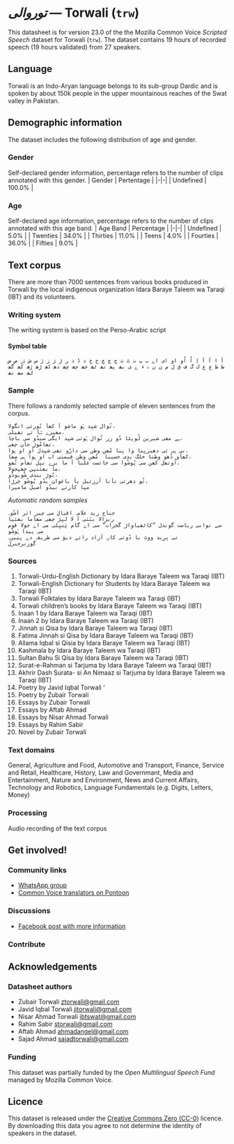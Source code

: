 # *توروالی* &mdash; Torwali (`trw`)
This datasheet is for version 23.0 of the the Mozilla Common Voice *Scripted Speech* dataset 
for Torwali (`trw`). The dataset contains 19 hours of recorded
speech (19 hours validated) from 27 speakers.

## Language
Torwali is an Indo-Aryan language belongs to its sub-group Dardic and is spoken by about 150k people in the upper mountainous reaches of the Swat valley in Pakistan.
<!-- {{LANGUAGE_DESCRIPTION}} -->
<!-- Provide a brief (1-2 paragraph) description of your language -->
<!-- ### Variants -->
<!-- {{VARIANT_DESCRIPTION}} -->
<!-- @ OPTIONAL @ -->
<!-- Describe the variants (MCV variants) of your language -->
<!-- Original Answer: -->
<!-- Sinkaen, Chail -->

## Demographic information
The dataset includes the following distribution of age and gender.
<!-- You can get a lot of the information in this section from https://analyzer.cv-toolbox.web.tr/browse -->

### Gender
Self-declared gender information, percentage refers to the number of clips annotated with this gender.
| Gender | Pertentage |
|-|-|
| Undefined | 100.0% |
<!-- {{GENDER_TABLE}} -->
<!-- @ AUTOMATICALLY GENERATED @ -->
<!-- | Gender | Frequency |
|--------|-----------|
| male, masculine | ? |
| undeclared | ? |
| female, feminine | ? | -->

### Age
Self-declared age information, percentage refers to the number of clips annotated with this age band.
| Age Band | Percentage |
|-|-|
| Undefined | 5.0% |
| Twenties | 34.0% |
| Thirties | 11.0% |
| Teens | 4.0% |
| Fourties | 36.0% |
| Fifties | 9.0% |
<!-- {{AGE_TABLE}} -->
<!-- @ AUTOMATICALLY GENERATED @ -->
<!-- | Age band | Frequency |
|----------|-----------|
| teens | ? |
| twenties | ? |
| thirties | ? |
| fourties | ? |
| fifties | ? |
   ...if other age ranges are present in your data, add rows... -->

## Text corpus
There are more than 7000 sentences from various books produced in Torwali by the local indigenous organization Idara Baraye Taleem wa Taraqi (IBT) and its volunteers.
<!-- {{TEXT_CORPUS_DESCRIPTION}} -->
<!-- @ OPTIONAL @ -->
<!-- An overview of the text corpus, with information such as average length (in characters and words) of validated sentences. -->

### Writing system
The writing system is based on the Perso-Arabic script
<!-- {{WRITING_SYSTEM_DESCRIPTION}} -->
<!-- @ OPTIONAL @ -->
<!-- A description of the writing system (or writing systems) used in the text corpus -->

#### Symbol table
```أ ا اَ آ اِ اُ اُو او ای اے ب پ ت ٹ ث ج چ ڇ ح خ د ڈ ذ ر ڑ ژ ز ڙ س ش ݜ ص ض ط ظ ع غ ک گ ف ق ل م ن ں ہ ء ے ی بھ پھ تھ ٹھ جھ چھ ڇھ دھ ڈھ ڑھ ڙھ کھ گھ لھ مھ نھ```
<!-- {{ALPHABET_TABLE}} -->
<!-- @ OPTIONAL @ -->
<!-- If the writing system is alphabetic, you can include the valid alphabet here -->

### Sample
There follows a randomly selected sample of eleven sentences from the corpus.
```
تُوال شیِد ہُو ماشو آ کھأ بُورئی انگولا،
مھیرے ݜا ئے تھیلی،
ہے مھی شیرین لُوپٹا دُو زر تُوال ہُوئی شیِد ایگی سیدُو سی باچا،
تھامُوڑ جأن چھی،
نی ہی ئی دھیریِنا وا پنا مُھن وطن سی دارُو تھی شیِدل اُو او ہوا،
کھأو دُھو وطنا خلگ یدی حسینا  مُھن وطن قیمتی اب او ہوا ہی صفا،
اُوتھل کھن سی پُوشُوا سی خائست غلبا آ ما برے نیِل تھام تُھو،
مأ بھئنیِن چھیِجولا،
بُوڑ بندی شُویودُو،
تُو دھرئی تأنا آرزئیل یأ باغوان یدُو پُوشُو چرڑا،
میِا کأرتے نیدُو اصیل مامیرا
```

*Automatic random samples*

```
جناح زید علّامہ اقبال سی چیر اثر آشُو۔
ریزالا بنَئی آ لا لیِڑ چھی مھأما بھئیا
سے نوابی ریاست گوندل ”کاٹھیاواڑ گجرات“ سی اے گام پَنیِلی می اے جولا قوم می پیدا ہُوشُو
تی بِرِید ووٹ یا دُوئی کاں آزاد رائے دیؤ سی طریقہ دے یِنِین۔
گورنرجنرل
```
<!-- {{SENTENCES_SAMPLE}} -->

### Sources
1. Torwali-Urdu-English Dictionary by Idara Baraye Taleem wa Taraqi (IBT) 
2. Torwali-English Dictionary for Students by Idara Baraye Taleem wa Taraqi (IBT) 
3. Torwali Folktales by Idara Baraye Taleem wa Taraqi (IBT) 
4. Torwali children’s books by Idara Baraye Taleem wa Taraqi (IBT) 
5. Inaan 1 by Idara Baraye Taleem wa Taraqi (IBT) 
6. Inaan 2 by Idara Baraye Taleem wa Taraqi (IBT) 
7. Jinnah si Qisa by Idara Baraye Taleem wa Taraqi (IBT) 
8. Fatima Jinnah si Qisa by Idara Baraye Taleem wa Taraqi (IBT) 
9. Allama Iqbal si Qisia by Idara Baraye Taleem wa Taraqi (IBT) 
10. Kashmala by Idara Baraye Taleem wa Taraqi (IBT) 
11. Sultan Bahu Si Qisa by Idara Baraye Taleem wa Taraqi (IBT) 
12. Surat-e-Rahman si Tarjuma by Idara Baraye Taleem wa Taraqi (IBT) 
13. Akhrir Dash Surata- si An Nimaaz si Tarjuma by Idara Baraye Taleem wa Taraqi (IBT) 
14. Poetry by Javid Iqbal Torwali ‘ 
15. Poetry by Zubair Torwali  
16. Essays by Zubair Torwali  
17. Essays by Aftab Ahmad  
18. Essays by Nisar Ahmad Torwali  
19. Essays by Rahim Sabir  
20. Novel by Zubair Torwali
<!-- {{SOURCES_LIST}} -->
<!-- @ OPTIONAL @ -->
<!-- A list of sentence sources, can be curated to the top-N -->

### Text domains
General, Agriculture and Food, Automotive and Transport, Finance, Service and Retail, Healthcare, History, Law and Governmant, Media and Entertainment, Nature and Environment, News and Current Affairs, Technology and Robotics, Language Fundamentals (e.g. Digits, Letters, Money)
<!-- {{TEXT_DOMAIN_DESCRIPTION}} -->
<!-- @ OPTIONAL @ -->
<!-- What text domains are represented in the corpus? -->

### Processing
Audio recording of the text corpus
<!-- {{PROCESSING_DESCRIPTION}} -->
<!-- @ OPTIONAL @ -->
<!-- How has the text data been processed -->

## Get involved!

### Community links
* [WhatsApp group](https://ibtnorthpakistan.org/)
* [Common Voice translators on Pontoon](https://pontoon.mozilla.org/trw/common-voice/contributors/)
<!-- {{COMMUNITY_LINKS_LIST}} -->
<!-- @ OPTIONAL @ -->
<!-- Links to community chats / fora -->

### Discussions
* [Facebook post with more information](https://web.facebook.com/share/p/177y8v6z3C/)
<!-- {{DISCUSSION_LINKS_LIST}} -->
<!-- @ OPTIONAL @ -->
<!-- Any links to discussions, for example on Discourse or other fora or blogs can be included here -->

### Contribute
<!-- {{CONTRIBUTE_LINKS_LIST}} -->
<!-- Here you can include links for how to contribute to the dataset -->

## Acknowledgements

### Datasheet authors
* Zubair Torwali <ztorwali@gmail.com>
* Javid Iqbal Torwali <jitorwali@gmail.com>
* Nisar Ahmad Torwali <ibtswat@gmail.com>
* Rahim Sabir <storwali@gmail.com>
* Aftab Ahmad <ahmadangel@gmail.com>
* Sajad Ahmad <sajadtorwali@gmail.com>
<!-- {{DATASHEET_AUTHORS_LIST}} -->
<!-- A list in the format of: Your Name <email@email.com> -->

### Funding
This dataset was partially funded by the *Open Multilingual Speech Fund* managed by Mozilla Common Voice.
<!-- {{FUNDING_DESCRIPTION}} -->
<!-- @ OPTIONAL @ -->
<!-- If you received any funding, you can include the acknowledgement here -->

## Licence
This dataset is released under the [Creative Commons Zero (CC-0)](https://creativecommons.org/public-domain/cc0/) licence. By downloading this data
you agree to not determine the identity of speakers in the dataset.